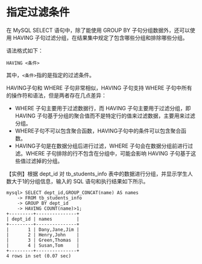 # 指定过滤条件

在 MySQL SELECT 语句中，除了能使用 GROUP BY 子句分组数据外，还可以使用 HAVING 子句过滤分组，在结果集中规定了包含哪些分组和排除哪些分组。

 语法格式如下：

```text
HAVING <条件>
```

 其中，`<条件>`指的是指定的过滤条件。

 HAVING子句和 WHERE 子句非常相似，HAVING 子句支持 WHERE 子句中所有的操作符和语法，但是两者存在几点差异：

*  WHERE 子句主要用于过滤数据行，而 HAVING 子句主要用于过滤分组，即 HAVING 子句基于分组的聚合值而不是特定行的值来过滤数据，主要用来过滤分组。
*  WHERE子句不可以包含聚合函数，HAVING子句中的条件可以包含聚合函数。
*  HAVING子句是在数据分组后进行过滤，WHERE 子句会在数据分组前进行过滤。WHERE 子句排除的行不包含在分组中，可能会影响 HAVING 子句基于这些值过滤掉的分组。

 【实例】根据 dept\_id 对 tb\_students\_info 表中的数据进行分组，并显示学生人数大于1的分组信息，输入的 SQL 语句和执行结果如下所示。

```text
mysql> SELECT dept_id,GROUP_CONCAT(name) AS names
    -> FROM tb_students_info
    -> GROUP BY dept_id
    -> HAVING COUNT(name)>1;
+---------+---------------+
| dept_id | names         |
+---------+---------------+
|       1 | Dany,Jane,Jim |
|       2 | Henry,John    |
|       3 | Green,Thomas  |
|       4 | Susan,Tom     |
+---------+---------------+
4 rows in set (0.07 sec)
```

